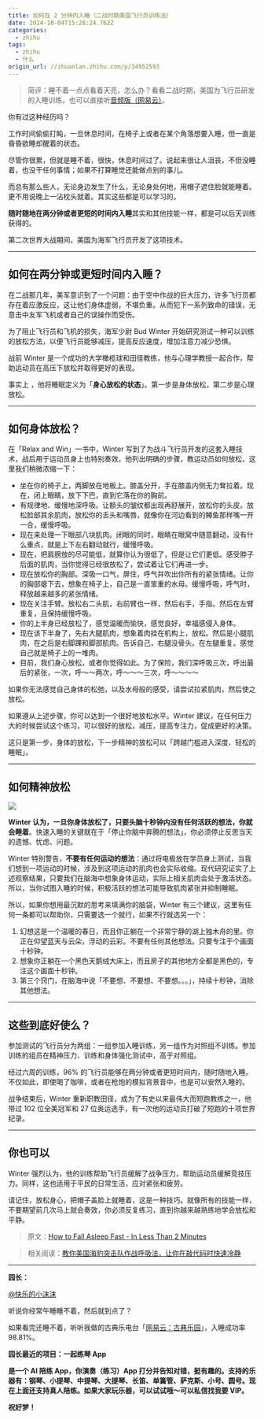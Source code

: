 ```yaml
---
title: 如何在 2 分钟内入睡（二战时期美国飞行员训练法）
date: 2024-10-04T15:28:24.762Z
categories:
  - zhihu
tags:
  - zhihu
  - 什么
origin_url: //zhuanlan.zhihu.com/p/34952593
---
```

> 简评：睡不着一点点看着天亮，怎么办？看看二战时期，美国为飞行员研发的入睡训练。也可以直接听[音频版（网易云）](https://link.zhihu.com/?target=http%3A//music.163.com/%23/program/1370152059/126490541/%3Fuserid%3D126490541)。

你有过这种经历吗？

工作时间偷偷打盹，一旦休息时间，在椅子上或者在某个角落想要入睡，但一直是昏昏欲睡却醒着的状态。

尽管你很累，但就是睡不着，很快，休息时间过了。说起来很让人沮丧，不但没睡着，也没干任何事情；如果不打算睡觉还能做点别的事儿。

而总有那么些人，无论身边发生了什么，无论身处何地，用帽子遮住脸就能睡着。更不用说晚上一沾枕头就着。其实这些都是可以学习的。

**随时随地在两分钟或者更短的时间内入睡**其实和其他技能一样，都是可以后天训练获得的。

第二次世界大战期间，美国为海军飞行员开发了这项技术。

***

## 如何在两分钟或更短时间内入睡？

在二战那几年，美军意识到了一个问题：由于空中作战的巨大压力，许多飞行员都存在着应激反应，这让他们身体虚弱，不堪负重。从而犯下一系列致命的错误，无意击中友军飞机或者自己的误操作而受伤。

为了阻止飞行员和飞机的损失，海军少尉 Bud Winter 开始研究测试一种可以训练的放松方法，以便飞行员能够减压，提高反应速度，增加注意力减少恐惧。

战前 Winter 是一个成功的大学橄榄球和田径教练，他与心理学教授一起合作，帮助运动员在高压下放松并取得更好的表现。

事实上 ，他将睡眠定义为「**身心放松的状态**」。第一步是身体放松，第二步是心理放松。

***

## 如何身体放松？

在「Relax and Win」一书中，Winter 写到了为战斗飞行员开发的这套入睡技术，战后用于运动员身上也特别奏效，他列出明确的步骤，教运动员如何放松，这里我们稍微浓缩一下：

* 坐在你的椅子上，两脚放在地板上。膝盖分开，手在膝盖内侧无力耷拉着。现在，闭上眼睛，放下下巴，直到它落在你的胸前。
* 有规律地、缓慢地深呼吸。让额头的皱纹都出现再舒展开，放松你的头皮。放松脸部其余肌肉，放松你的舌头和嘴唇，就像你在河边看到的鳟鱼那样嘴一开一合，缓慢呼吸。
* 现在来处理一下眼部八块肌肉。闭眼的同时，眼睛在眼窝中随意翻动，没有什么重点，就是上下左右翻动就行，缓慢呼吸。
* 现在，把肩膀放的尽可能低，就算你认为很低了，但是让它们更低。感受脖子后面的肌肉，当你觉得已经很放松了，尝试着让它们再进一步。
* 现在放松你的胸部。深吸一口气，屏住，呼气并吹出你所有的紧张情绪。让你的胸部瘪下去，想象在椅子上，自己是一直笨重的水母。缓慢呼吸，呼气时，释放越来越多的紧张情绪。
* 现在关注手臂。放松右二头肌，右前臂也一样，然后右手，手指。然后在左臂重复，且保持缓慢呼吸。
* 你的上半身已经放松了，感觉温暖而愉快，感觉良好，幸福感侵入身体。
* 现在该下半身了，先右大腿肌肉，想象着肉挂在机构上，放松。然后是小腿肌肉，在之后是右脚踝和脚部肌肉。告诉自己，右腿没骨头。在左腿重复。感觉自己就是椅子上的一堆肉。
* 目前，我们身心放松，或者你觉得如此。为了保险，我们深呼吸三次，呼出最后的紧张，一次，呼～～两次，呼～～～三次，呼～～～～

如果你无法感觉自己身体的松弛，以及水母般的感受，请尝试拉紧肌肉，然后使之放松。

如果遵从上述步骤，你可以达到一个很好地放松水平。Winter 建议，在任何压力大的时候尝试这个练习，可以很好的放松，减压，提高专注力，促成更好的决策。

这只是第一步，身体的放松，下一步精神的放松可以「跨越门槛进入深度、轻松的睡眠」。

***

## 如何精神放松

![](https://pic4.zhimg.com/v2-239176bcabbd1c7f396c9b53326fdaaf_b.jpg)

**Winter 认为，一旦你身体放松了，只要头脑十秒钟内没有任何活跃的想法，你就会睡着**。快速入睡的关键就在于「停止你脑中奔腾的想法」，你必须停止反思当天的遗憾、忧虑、问题。

Winter 特别警告，**不要有任何运动的想法**：通过将电极放在学员身上测试，当我们想到一项运动的时候，涉及到这项运动的肌肉也会实际收缩。现代研究证实了上述观察结果，只要我们在脑海中想象身体运动，实际上相关肌肉会处于激活状态。所以，当你试图入睡的时候，积极活跃的想法可能导致肌肉紧张并抑制睡眠。

所以，如果你想用最沉默的思考来填满你的脑袋，Winter 有三个建议，这里有任何一条都可以帮助你，只需要选一个就行，如果不行就选另一个：

1. 幻想这是一个温暖的春日，而且你正躺在一个非常宁静的湖上独木舟的里。你正在仰望蓝天与云朵，浮动的云彩。不要有任何其他想法。只要专注于个画面十秒钟。
2. 想象你正躺在一个黑色天鹅绒大床上，而且房子的其他地方全都是黑色的，专注这个画面十秒钟。
3. 第三个窍门，在脑海中说「不要想、不要想、不要想。。。」，持续十秒钟，消除其他想法。

***

## 这些到底好使么？

参加测试的飞行员分为两组：一组参加入睡训练，另一组作为对照组不训练。参加训练的组员在精神压力、训练和身体强化测试中，高于对照组。

经过六周的训练，96% 的飞行员能够在两分钟或者更短时间内，随时随地入睡。不仅如此，即使喝了咖啡，或者在枪炮的模拟背景音中，也是可以安然入睡的。

战争结束后，Winter 重新职教田径，成为了有史以来最伟大而短跑教练之一，他带过 102 位全美冠军和 27 位奥运选手，有一次他的运动员打破了短跑的十项世界纪录。

***

## 你也可以

Winter 强烈认为，他的训练帮助飞行员缓解了战争压力，帮助运动员缓解竞技压力。同样，这也适用于平民的日常生活，应对紧张和疲劳。

请记住，放松身心，把帽子盖脸上就睡着，这是一种技巧。就像所有的技能一样，不要期望前几次马上就会奏效，你必须反复练习，直到你越来越熟练地学会放松和平静。

> 原文：[How to Fall Asleep Fast - In Less Than 2 Minutes](https://link.zhihu.com/?target=https%3A//www.artofmanliness.com/2018/03/21/fall-asleep-fast/)

> 相关阅读：[教你美国海豹突击队作战呼吸法，让你在敲代码时快速冷静](https://zhuanlan.zhihu.com/p/26872149)

***

&#x20;**园长：**&#x20;

[@快乐的小沫沫](//www.zhihu.com/people/47b309da0de6beea15677a408f43d0b6)

听说你经常午睡睡不着，然后就到点了？

如果看完还睡不着，听听我做的古典乐电台「[网易云：古典乐园](https://link.zhihu.com/?target=https%3A//music.163.com/%23/program%3Fid%3D2062589441)」，入睡成功率 98.81%。

**园长最近的项目：一起练琴 App**

&#x20;**是一个 AI 陪练 App，你演奏（练习）App 打分并告知对错，挺有趣的。支持的乐器有：钢琴、小提琴、中提琴、大提琴、长笛、单簧管、萨克斯、小号、圆号。现在上面还支持真人陪练。如果大家玩乐器，可以试试哦～可以私信找我要 VIP。**&#x20;

&#x20;**祝好梦！**&#x20;
